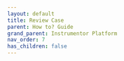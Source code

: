 ```yaml
---
layout: default
title: Review Case
parent: How to? Guide
grand_parent: Instrumentor Platform
nav_order: 7
has_children: false
---
```

